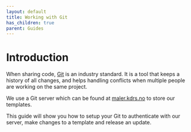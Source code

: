 ```yaml
---
layout: default
title: Working with Git
has_children: true
parent: Guides
---
```

# Introduction

When sharing code, [Git](https://git-scm.com/) is an industry standard. It is a tool that keeps a history of all changes, and helps handling conflicts when multiple people are working on the same project.

We use a Git server which can be found at [maler.kdrs.no](https://maler.kdrs.no/) to store our templates.

This guide will show you how to setup your Git to authenticate with our server, make changes to a template and release an update.
